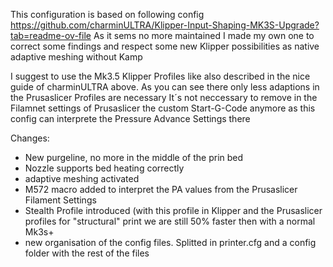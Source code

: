 This configuration is based on following config https://github.com/charminULTRA/Klipper-Input-Shaping-MK3S-Upgrade?tab=readme-ov-file
As it sems no more maintained I made my own one to correct some findings and respect some new Klipper possibilities as native adaptive meshing without Kamp

I suggest to use the Mk3.5 Klipper Profiles like also described in the nice guide of charminULTRA above. As you can see there only less adaptions in the Prusaslicer Profiles are necessary
It´s not neccessary to remove in the Filamnet settings of Prusaslicer the custom Start-G-Code anymore as this config can interprete the Pressure Advance Settings there

Changes:
- New purgeline, no more in the middle of the prin bed
- Nozzle supports bed heating correctly
- adaptive meshing activated
- M572 macro added to interpret the PA values from the Prusaslicer Filament Settings
- Stealth Profile introduced (with this profile in Klipper and the Prusaslicer profiles for "structural" print we are still 50% faster then with a normal Mk3s+
- new organisation of the config files. Splitted in printer.cfg and a config folder with the rest of the files
